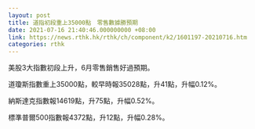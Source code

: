 ```yaml
---
layout: post
title: 道指初段重上35000點　零售數據勝預期
date: 2021-07-16 21:40:46.000000000 +08:00
link: https://news.rthk.hk/rthk/ch/component/k2/1601197-20210716.htm
categories: rthk
---
```


美股3大指數初段上升，6月零售銷售好過預期。

道瓊斯指數重上35000點，較早時報35028點，升41點，升幅0.12%。

納斯達克指數報14619點，升75點，升幅0.52%。

標準普爾500指數報4372點，升12點，升幅0.28%。
